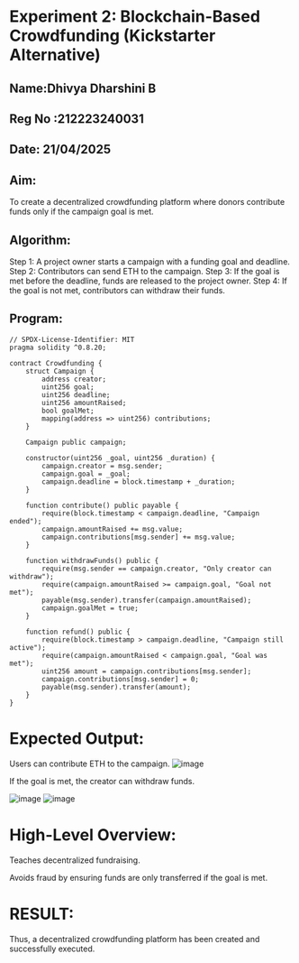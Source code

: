 # Experiment 2: Blockchain-Based Crowdfunding (Kickstarter Alternative)
## Name:Dhivya Dharshini B 
## Reg No :212223240031
## Date: 21/04/2025
## Aim:
To create a decentralized crowdfunding platform where donors contribute funds only if the campaign goal is met.

## Algorithm:
Step 1:
A project owner starts a campaign with a funding goal and deadline.
Step 2:
Contributors can send ETH to the campaign.
Step 3:
If the goal is met before the deadline, funds are released to the project owner.
Step 4:
If the goal is not met, contributors can withdraw their funds.


## Program:
```
// SPDX-License-Identifier: MIT
pragma solidity ^0.8.20;

contract Crowdfunding {
    struct Campaign {
        address creator;
        uint256 goal;
        uint256 deadline;
        uint256 amountRaised;
        bool goalMet;
        mapping(address => uint256) contributions;
    }

    Campaign public campaign;

    constructor(uint256 _goal, uint256 _duration) {
        campaign.creator = msg.sender;
        campaign.goal = _goal;
        campaign.deadline = block.timestamp + _duration;
    }

    function contribute() public payable {
        require(block.timestamp < campaign.deadline, "Campaign ended");
        campaign.amountRaised += msg.value;
        campaign.contributions[msg.sender] += msg.value;
    }

    function withdrawFunds() public {
        require(msg.sender == campaign.creator, "Only creator can withdraw");
        require(campaign.amountRaised >= campaign.goal, "Goal not met");
        payable(msg.sender).transfer(campaign.amountRaised);
        campaign.goalMet = true;
    }

    function refund() public {
        require(block.timestamp > campaign.deadline, "Campaign still active");
        require(campaign.amountRaised < campaign.goal, "Goal was met");
        uint256 amount = campaign.contributions[msg.sender];
        campaign.contributions[msg.sender] = 0;
        payable(msg.sender).transfer(amount);
    }
}
```
# Expected Output:
Users can contribute ETH to the campaign.
![image](https://github.com/user-attachments/assets/3d80e96c-b71b-4a3f-85d2-52d0f5c1b8f0)



If the goal is met, the creator can withdraw funds.

![image](https://github.com/user-attachments/assets/e7acafd2-9723-4705-b097-2604cea1499c)
![image](https://github.com/user-attachments/assets/f93fdc04-ab7e-4d3a-85a7-563b27335648)



# High-Level Overview:
Teaches decentralized fundraising.


Avoids fraud by ensuring funds are only transferred if the goal is met.

# RESULT: 
Thus, a decentralized crowdfunding platform has been created and successfully executed.
